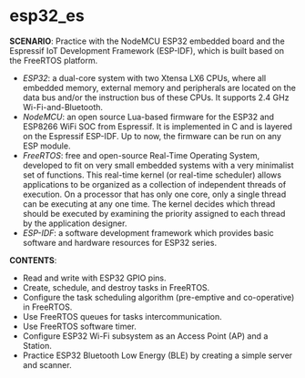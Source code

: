 # esp32_es

**SCENARIO**: Practice with the NodeMCU ESP32 embedded board and the Espressif IoT Development Framework (ESP-IDF), which is built based on the FreeRTOS platform.

- *ESP32*: a dual-core system with two Xtensa LX6 CPUs, where all embedded memory, external memory and peripherals are located on the data bus and/or the instruction bus of these CPUs. It supports 2.4 GHz Wi-Fi-and-Bluetooth.
- *NodeMCU*: an open source Lua-based firmware for the ESP32 and ESP8266 WiFi SOC from Espressif. It is implemented in C and is layered on the Espressif ESP-IDF. Up to now, the firmware can be run on any ESP module.
- *FreeRTOS*: free and open-source Real-Time Operating System, developed to fit on very small embedded systems with a very minimalist set of functions. This real-time kernel (or real-time scheduler) allows applications to be organized as a collection of independent threads of execution. On a processor that has only one core, only a single thread can be executing at any one time. The kernel decides which thread should be executed by examining the priority assigned to each thread by the application designer.
- *ESP-IDF*: a software development framework which provides basic software and hardware resources for ESP32 series.

**CONTENTS**:
- Read and write with ESP32 GPIO pins.
- Create, schedule, and destroy tasks in FreeRTOS.
- Configure the task scheduling algorithm (pre-emptive and co-operative) in FreeRTOS.
- Use FreeRTOS queues for tasks intercommunication.
- Use FreeRTOS software timer.
- Configure ESP32 Wi-Fi subsystem as an Access Point (AP) and a Station.
- Practice ESP32 Bluetooth Low Energy (BLE) by creating a simple server and scanner.
